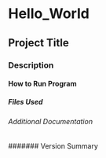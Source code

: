# Hello_World
## Project Title
### Description
#### How to Run Program
##### Files Used
###### Additional Documentation
####### Version Summary
